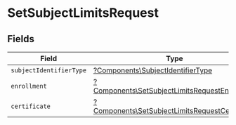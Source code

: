 # SetSubjectLimitsRequest


## Fields

| Field                                                                                                           | Type                                                                                                            | Required                                                                                                        | Description                                                                                                     |
| --------------------------------------------------------------------------------------------------------------- | --------------------------------------------------------------------------------------------------------------- | --------------------------------------------------------------------------------------------------------------- | --------------------------------------------------------------------------------------------------------------- |
| `subjectIdentifierType`                                                                                         | [?Components\SubjectIdentifierType](../../Models/Components/SubjectIdentifierType.md)                           | :heavy_minus_sign:                                                                                              | N/A                                                                                                             |
| `enrollment`                                                                                                    | [?Components\SetSubjectLimitsRequestEnrollment](../../Models/Components/SetSubjectLimitsRequestEnrollment.md)   | :heavy_minus_sign:                                                                                              | N/A                                                                                                             |
| `certificate`                                                                                                   | [?Components\SetSubjectLimitsRequestCertificate](../../Models/Components/SetSubjectLimitsRequestCertificate.md) | :heavy_minus_sign:                                                                                              | N/A                                                                                                             |
